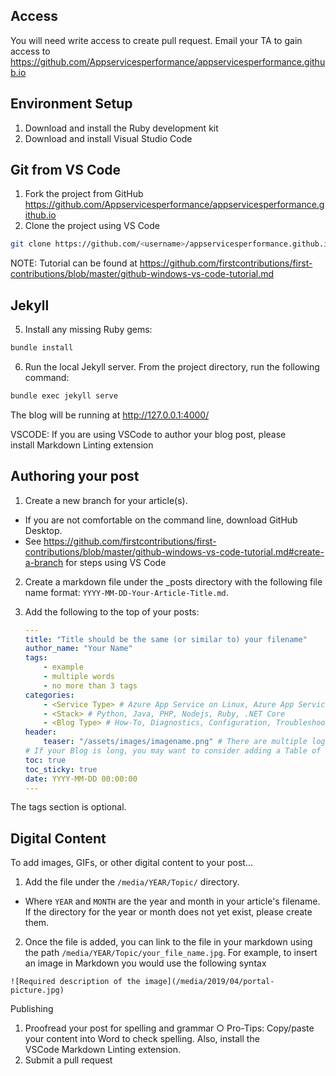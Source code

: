## Access

You will need write access to create pull request. Email your TA to gain access to <https://github.com/Appservicesperformance/appservicesperformance.github.io>

## Environment Setup

1. Download and install the Ruby development kit
2. Download and install Visual Studio Code

## Git from VS Code

1. Fork the project from GitHub <https://github.com/Appservicesperformance/appservicesperformance.github.io>
2. Clone the project using VS Code

```bash
git clone https://github.com/<username>/appservicesperformance.github.io.git
```

NOTE:  Tutorial can be found at <https://github.com/firstcontributions/first-contributions/blob/master/github-windows-vs-code-tutorial.md>

## Jekyll

5. Install any missing Ruby gems:

```bash
bundle install
```

6. Run the local Jekyll server. From the project directory, run the following command:

```bash
bundle exec jekyll serve
```

   The blog will be running at <http://127.0.0.1:4000/>

   VSCODE: If you are using VSCode to author your blog post, please install Markdown Linting extension

## Authoring your post

1. Create a new branch for your article(s).

- If you are not comfortable on the command line, download GitHub Desktop.
- See <https://github.com/firstcontributions/first-contributions/blob/master/github-windows-vs-code-tutorial.md#create-a-branch> for steps using VS Code

2. Create a markdown file under the _posts directory with the following file name format: `YYYY-MM-DD-Your-Article-Title.md`.

3. Add the following to the top of your posts:

    ```yaml
    ---
    title: "Title should be the same (or similar to) your filename"
    author_name: "Your Name"
    tags:
        - example
        - multiple words
        - no more than 3 tags
    categories:
        - <Service Type> # Azure App Service on Linux, Azure App Service on Windows
        - <Stack> # Python, Java, PHP, Nodejs, Ruby, .NET Core
        - <Blog Type> # How-To, Diagnostics, Configuration, Troubleshooting, Performance
    header:
        teaser: "/assets/images/imagename.png" # There are multiple logos that can be used in "/assets/images" if you choose to add one.
    # If your Blog is long, you may want to consider adding a Table of Contents by adding the following two settings.
    toc: true
    toc_sticky: true
    date: YYYY-MM-DD 00:00:00
    ---
    ```

The tags section is optional.

## Digital Content

To add images, GIFs, or other digital content to your post...

1. Add the file under the `/media/YEAR/Topic/` directory.

- Where `YEAR` and `MONTH` are the year and month in your article's filename. If the directory for the year or month does not yet exist, please create them.

2. Once the file is added, you can link to the file in your markdown using the path `/media/YEAR/Topic/your_file_name.jpg`. For example, to insert an image in Markdown you would use the following syntax

```text
![Required description of the image](/media/2019/04/portal-picture.jpg)
```

Publishing

 1. Proofread your post for spelling and grammar
  ○ Pro-Tips: Copy/paste your content into Word to check spelling. Also, install the VSCode Markdown Linting extension.
 2. Submit a pull request
